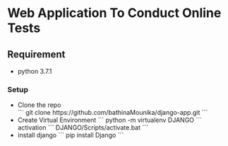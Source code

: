 # Web Application To Conduct Online Tests

## Requirement
<ul>
    <li>
        python 3.7.1
    </li>
</ul>

### Setup
<ul>
    <li>
        Clone the repo
    </li>
 ```
           git clone https://github.com/bathinaMounika/django-app.git
        ```
    <li>
        Create Virtual Environment
        ```
          python -m virtualenv DJANGO
        ```
         activation
         ```
          DJANGO/Scripts/activate.bat    
         ```
    </li>
    <li>
        install django
```
pip install Django
```
    </li>
</ul>
